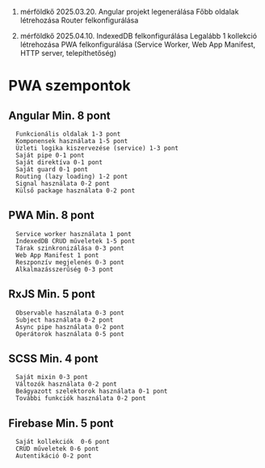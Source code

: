 1. mérföldkő
   2025.03.20.
   Angular projekt legenerálása
   Főbb oldalak létrehozása
   Router felkonfigurálása

2. mérföldkő
   2025.04.10.
   IndexedDB felkonfigurálása
   Legalább 1 kollekció létrehozása
   PWA felkonfigurálása (Service Worker, Web App Manifest,
   HTTP server, telepíthetőség)

# PWA szempontok

## Angular Min. 8 pont

      Funkcionális oldalak 1-3 pont
      Komponensek használata 1-5 pont
      Üzleti logika kiszervezése (service) 1-3 pont
      Saját pipe 0-1 pont
      Saját direktíva 0-1 pont
      Saját guard 0-1 pont
      Routing (lazy loading) 1-2 pont
      Signal használata 0-2 pont
      Külső package használata 0-2 pont

## PWA Min. 8 pont

      Service worker használata 1 pont
      IndexedDB CRUD műveletek 1-5 pont
      Tárak szinkronizálása 0-3 pont
      Web App Manifest 1 pont
      Reszponzív megjelenés 0-3 pont
      Alkalmazásszerűség 0-3 pont

## RxJS Min. 5 pont

      Observable használata 0-3 pont
      Subject használata 0-2 pont
      Async pipe használata 0-2 pont
      Operátorok használata 0-5 pont

## SCSS Min. 4 pont

      Saját mixin 0-3 pont
      Változók használata 0-2 pont
      Beágyazott szelektorok használata 0-1 pont
      További funkciók használata 0-2 pont

## Firebase Min. 5 pont

      Saját kollekciók  0-6 pont
      CRUD műveletek 0-6 pont
      Autentikáció 0-2 pont
